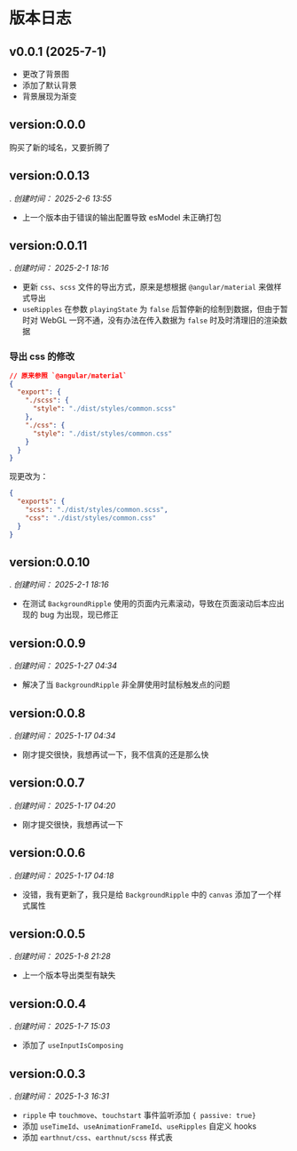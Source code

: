 # 版本日志

## v0.0.1 (2025-7-1)

- 更改了背景图
- 添加了默认背景
- 背景展现为渐变

## version:0.0.0

购买了新的域名，又要折腾了

## version:0.0.13

. _创建时间： 2025-2-6 13:55_

- 上一个版本由于错误的输出配置导致 esModel 未正确打包

## version:0.0.11

. _创建时间： 2025-2-1 18:16_

- 更新 `css`、`scss` 文件的导出方式，原来是想根据 `@angular/material` 来做样式导出
- `useRipples` 在参数 `playingState` 为 `false` 后暂停新的绘制到数据，但由于暂时对 WebGL 一窍不通，没有办法在传入数据为 `false` 时及时清理旧的渲染数据

### 导出 css 的修改

```json
// 原来参照 `@angular/material`
{
  "export": {
    "./scss": {
      "style": "./dist/styles/common.scss"
    },
    "./css": {
      "style": "./dist/styles/common.css"
    }
  }
}
```

现更改为：

```json
{
  "exports": {
    "scss": "./dist/styles/common.scss",
    "css": "./dist/styles/common.css"
  }
}
```

## version:0.0.10

. _创建时间： 2025-2-1 18:16_

- 在测试 `BackgroundRipple` 使用的页面内元素滚动，导致在页面滚动后本应出现的 bug 为出现，现已修正

## version:0.0.9

. _创建时间： 2025-1-27 04:34_

- 解决了当 `BackgroundRipple` 非全屏使用时鼠标触发点的问题

## version:0.0.8

. _创建时间： 2025-1-17 04:34_

- 刚才提交很快，我想再试一下，我不信真的还是那么快

## version:0.0.7

. _创建时间： 2025-1-17 04:20_

- 刚才提交很快，我想再试一下

## version:0.0.6

. _创建时间： 2025-1-17 04:18_

- 没错，我有更新了，我只是给 `BackgroundRipple` 中的 `canvas` 添加了一个样式属性

## version:0.0.5

. _创建时间： 2025-1-8 21:28_

- 上一个版本导出类型有缺失

## version:0.0.4

. _创建时间： 2025-1-7 15:03_

- 添加了 `useInputIsComposing`

## version:0.0.3

. _创建时间： 2025-1-3 16:31_

- `ripple` 中 `touchmove`、`touchstart` 事件监听添加 `{ passive: true}`
- 添加 `useTimeId`、`useAnimationFrameId`、`useRipples` 自定义 hooks
- 添加 `earthnut/css`、`earthnut/scss` 样式表

